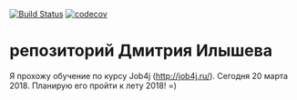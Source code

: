[![Build Status](https://travis-ci.org/ilyshev/job4j.svg?branch=master)](https://travis-ci.org/ilyshev/job4j)
[![codecov](https://codecov.io/gh/ilyshev/job4j/branch/master/graph/badge.svg)](https://codecov.io/gh/ilyshev/job4j)
# репозиторий Дмитрия Илышева
Я прохожу обучение по курсу Job4j (http://job4j.ru/). 
Сегодня 20 марта 2018. Планирую его пройти к лету 2018! =)